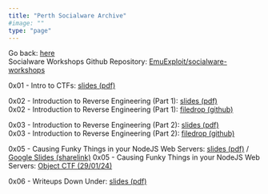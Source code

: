 ```yaml
---
title: "Perth Socialware Archive"
#image: ""
type: "page"
---
```


Go back: [here](https://emu.team/perth-socialware)  
Socialware Workshops Github Repository: [EmuExploit/socialware-workshops](https://github.com/EmuExploit/socialware-workshops)

0x01 - Intro to CTFs: [slides (pdf)](https://emu.team/perth-socialware-archive/0x01/0x01_-_Intro_to_CTFs_Slides.pdf)
  
0x02 - Introduction to Reverse Engineering (Part 1): [slides (pdf)](https://emu.team/perth-socialware-archive/0x02/0x02_IntroductiontoReverseEngineering_Part1_Slides.pdf)  
0x02 - Introduction to Reverse Engineering (Part 1): [filedrop (github)](https://github.com/EmuExploit/socialware-workshops/tree/102dcd39d0abb5468360c6bcff87b325925a6041/Introduction%20to%20Reverse%20Engineering/Part%201)

0x03 - Introduction to Reverse Engineering (Part 2): [slides (pdf)](https://emu.team/perth-socialware-archive/0x03/0x03_IntroductiontoReverseEngineering_Part2_Slides.pdf)  
0x03 - Introduction to Reverse Engineering (Part 2): [filedrop (github)](https://github.com/EmuExploit/socialware-workshops/tree/main/Introduction%20to%20Reverse%20Engineering/Part%202)

0x05 - Causing Funky Things in your NodeJS Web Servers: [slides (pdf)](https://emu.team/perth-socialware-archive/0x05/0x05_CausingFunkyThingsinyourNodeJSWebServers.pdf) / [Google Slides (sharelink)](https://ghostccamm.com/slides/nodejs-objects)
0x05 - Causing Funky Things in your NodeJS Web Servers: [Object CTF (29/01/24)](https://objectctf.ghostccamm.com/)

0x06 - Writeups Down Under: [slides (pdf)](https://emu.team/perth-socialware-archive/0x06/0x06_WriteupsDownUnder.pdf)
